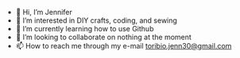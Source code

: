 - 👋 Hi, I’m Jennifer
- 👀 I’m interested in DIY crafts, coding, and sewing
- 🌱 I’m currently learning how to use Github
- 💞️ I’m looking to collaborate on nothing at the moment
- 📫 How to reach me through my e-mail toribio.jenn30@gmail.com

<!---
Jenn-toribio/Jenn-toribio is a ✨ special ✨ repository because its `README.md` (this file) appears on your GitHub profile.
You can click the Preview link to take a look at your changes.
--->
